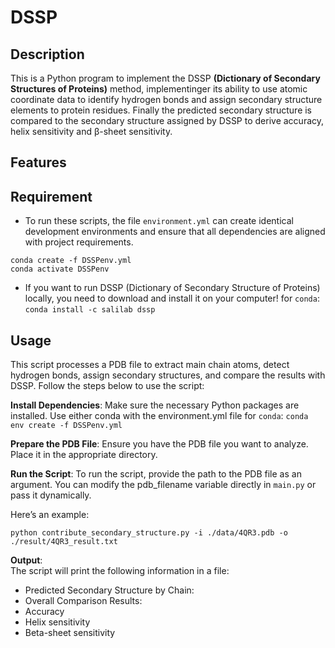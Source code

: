 # DSSP 

## Description
This is a Python program to implement the DSSP **(Dictionary of Secondary Structures of Proteins)** method, implementinger its ability to use atomic coordinate data to identify hydrogen bonds and assign secondary structure elements to protein residues. Finally the predicted secondary structure is compared to the secondary structure assigned by DSSP to derive accuracy, helix sensitivity and β-sheet sensitivity.

## Features


## Requirement
- To run these scripts, the file `environment.yml` can create identical development environments and ensure that all dependencies are aligned with project requirements.

```
conda create -f DSSPenv.yml
conda activate DSSPenv
```

- If you want to run DSSP (Dictionary of Secondary Structure of Proteins) locally, you need to download and install it on your computer!
for `conda`:
`conda install -c salilab dssp`

## Usage
This script processes a PDB file to extract main chain atoms, detect hydrogen bonds, assign secondary structures, and compare the results with DSSP. Follow the steps below to use the script:

**Install Dependencies**: Make sure the necessary Python packages are installed. Use either conda with the environment.yml file
for `conda`:
`conda env create -f DSSPenv.yml`

**Prepare the PDB File**: Ensure you have the PDB file you want to analyze. Place it in the appropriate directory.

**Run the Script**: To run the script, provide the path to the PDB file as an argument. You can modify the pdb_filename variable directly in `main.py` or pass it dynamically.

Here’s an example:
```
python contribute_secondary_structure.py -i ./data/4QR3.pdb -o ./result/4QR3_result.txt

```

**Output**:<br>
The script will print the following information in a file:

- Predicted Secondary Structure by Chain: <br>
- Overall Comparison Results: <br>
- Accuracy<br>
- Helix sensitivity<br>
- Beta-sheet sensitivity<br>


